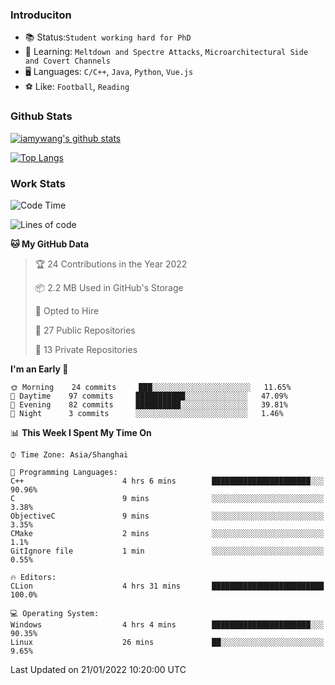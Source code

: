 ### Introduciton

- 📚 Status:`Student working hard for PhD`
- 🔎 Learning: `Meltdown and Spectre Attacks`, `Microarchitectural Side and Covert Channels`
- 🖥️ Languages: `C/C++`, `Java`, `Python`, `Vue.js`
- ⚽ Like: `Football`, `Reading`

### Github Stats

[![iamywang's github stats](https://github-readme-stats.vercel.app/api?username=iamywang&count_private=true&show_icons=true)]()

[![Top Langs](https://github-readme-stats.vercel.app/api/top-langs/?username=iamywang&layout=compact)]()

### Work Stats

<!--START_SECTION:waka-->
![Code Time](http://img.shields.io/badge/Code%20Time-78%20hrs%2044%20mins-blue)

![Lines of code](https://img.shields.io/badge/From%20Hello%20World%20I%27ve%20Written-536%20Thousand%20lines%20of%20code-blue)

**🐱 My GitHub Data** 

> 🏆 24 Contributions in the Year 2022
 > 
> 📦 2.2 MB Used in GitHub's Storage 
 > 
> 💼 Opted to Hire
 > 
> 📜 27 Public Repositories 
 > 
> 🔑 13 Private Repositories  
 > 
**I'm an Early 🐤** 

```text
🌞 Morning    24 commits     ███░░░░░░░░░░░░░░░░░░░░░░   11.65% 
🌆 Daytime    97 commits     ███████████░░░░░░░░░░░░░░   47.09% 
🌃 Evening    82 commits     ██████████░░░░░░░░░░░░░░░   39.81% 
🌙 Night      3 commits      ░░░░░░░░░░░░░░░░░░░░░░░░░   1.46%

```


📊 **This Week I Spent My Time On** 

```text
⌚︎ Time Zone: Asia/Shanghai

💬 Programming Languages: 
C++                      4 hrs 6 mins        ██████████████████████░░░   90.96% 
C                        9 mins              ░░░░░░░░░░░░░░░░░░░░░░░░░   3.38% 
ObjectiveC               9 mins              ░░░░░░░░░░░░░░░░░░░░░░░░░   3.35% 
CMake                    2 mins              ░░░░░░░░░░░░░░░░░░░░░░░░░   1.1% 
GitIgnore file           1 min               ░░░░░░░░░░░░░░░░░░░░░░░░░   0.55%

🔥 Editors: 
CLion                    4 hrs 31 mins       █████████████████████████   100.0%

💻 Operating System: 
Windows                  4 hrs 4 mins        ██████████████████████░░░   90.35% 
Linux                    26 mins             ██░░░░░░░░░░░░░░░░░░░░░░░   9.65%

```


 Last Updated on 21/01/2022 10:20:00 UTC
<!--END_SECTION:waka-->
